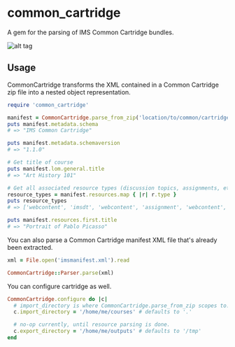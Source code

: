 # common_cartridge
A gem for the parsing of IMS Common Cartridge bundles.

![alt tag](https://raw.github.com/instructure/common_cartridge/master/common_cartridge.png)

## Usage

CommonCartridge transforms the XML contained in a Common Cartridge zip file into a nested object representation.

``` ruby
require 'common_cartridge'

manifest = CommonCartridge.parse_from_zip('location/to/common/cartridge/zip/file')
puts manifest.metadata.schema
# => "IMS Common Cartridge"

puts manifest.metadata.schemaversion
# => "1.1.0"

# Get title of course
puts manifest.lom.general.title
# => "Art History 101"

# Get all associated resource types (discussion topics, assignments, etc)
resource_types = manifest.resources.map { |r| r.type }
puts resource_types
# => ['webcontent', 'imsdt', 'webcontent', 'assignment', 'webcontent', 'imsdt']

puts manifest.resources.first.title
# => "Portrait of Pablo Picasso"
```

You can also parse a Common Cartridge manifest XML file that's already been extracted.
``` ruby
xml = File.open('imsmanifest.xml').read

CommonCartridge::Parser.parse(xml)
```

You can configure cartridge as well.

``` ruby
CommonCartridge.configure do |c|
  # import_directory is where CommonCartridge.parse_from_zip scopes to.
  c.import_directory = '/home/me/courses' # defaults to '.'

  # no-op currently, until resource parsing is done.
  c.export_directory = '/home/me/outputs' # defaults to '/tmp'
end
```

